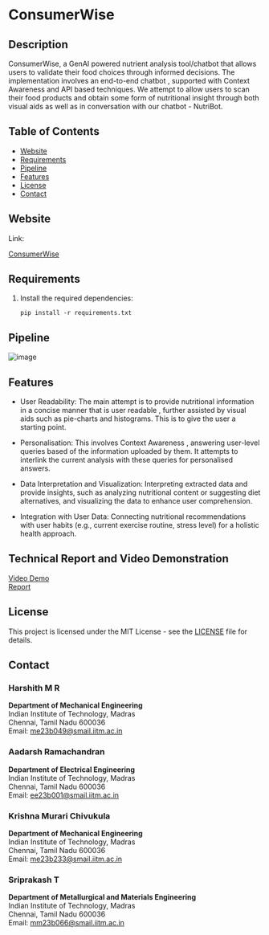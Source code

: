 # ConsumerWise

## Description
ConsumerWise, a GenAI powered nutrient analysis tool/chatbot that allows users to validate their food choices through informed decisions. The implementation involves an end-to-end chatbot , supported with Context Awareness and API based techniques. We attempt to allow users to scan their food products and obtain some form of nutritional insight through both visual aids as well as in conversation with our chatbot - NutriBot.

## Table of Contents
- [Website](#Website)
- [Requirements](#Requirements)
- [Pipeline](#Pipeline)
- [Features](#features)
- [License](#license)
- [Contact](#contact)


## Website
Link:

[ConsumerWise](https://sound-aileron-437216-i1.el.r.appspot.com/)


## Requirements
1. Install the required dependencies:
   ```
   pip install -r requirements.txt
   ```

## Pipeline
![image](https://github.com/user-attachments/assets/9d1af74c-e63a-4bbe-9f8d-f76ee105c5a5)


## Features
- User Readability: The main attempt is to provide nutritional information in a concise manner that is user readable ,
further assisted by visual aids such as pie-charts and histograms. This is to give the user a starting point.

- Personalisation: This involves Context Awareness , answering user-level queries based of the information uploaded by
them. It attempts to interlink the current analysis with these queries for personalised answers.

- Data Interpretation and Visualization: Interpreting extracted data and provide insights, such as analyzing nutritional
content or suggesting diet alternatives, and visualizing the data to enhance user comprehension.

- Integration with User Data: Connecting nutritional recommendations with user habits (e.g., current exercise routine,
stress level) for a holistic health approach.

## Technical Report and Video Demonstration
[Video Demo](https://github.com/roovy54/Google-GenAI-ConsumerWise/blob/9216a5a5168e6197f96cca31fc45c24c6321750d/Video_Demo_Genai.webm) \
[Report](https://github.com/roovy54/Google-GenAI-ConsumerWise/blob/main/Consumerwise.pdf)

## License
This project is licensed under the MIT License - see the [LICENSE](LICENSE) file for details.

## Contact

### Harshith M R
**Department of Mechanical Engineering**  
Indian Institute of Technology, Madras  
Chennai, Tamil Nadu 600036  
Email: [me23b049@smail.iitm.ac.in](mailto:me23b049@smail.iitm.ac.in)

### Aadarsh Ramachandran
**Department of Electrical Engineering**  
Indian Institute of Technology, Madras  
Chennai, Tamil Nadu 600036  
Email: [ee23b001@smail.iitm.ac.in](mailto:ee23b001@smail.iitm.ac.in)

### Krishna Murari Chivukula
**Department of Mechanical Engineering**  
Indian Institute of Technology, Madras  
Chennai, Tamil Nadu 600036  
Email: [me23b233@smail.iitm.ac.in](mailto:me23b233@smail.iitm.ac.in)

### Sriprakash T
**Department of Metallurgical and Materials Engineering**  
Indian Institute of Technology, Madras  
Chennai, Tamil Nadu 600036  
Email: [mm23b066@smail.iitm.ac.in](mailto:mm23b066@smail.iitm.ac.in)

